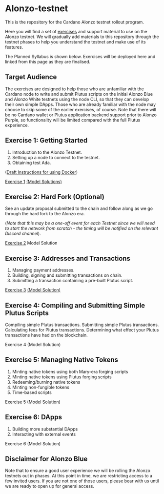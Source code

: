 # Alonzo-testnet
This is the repository for the Cardano Alonzo testnet rollout program.

Here you will find a set of [exercises](https://github.com/input-output-hk/Alonzo-testnet/tree/main/Alonzo-exercises) and support material to use on the Alonzo testnet. We will gradually add materials to this repository through the testnet phases to help you understand the testnet and make use of its features.

The Planned Syllabus is shown below.  Exercises will be deployed here and linked from this page as they are finalised.

## Target Audience

The exercises are designed to help those who are unfamiliar with the Cardano node to write and submit Plutus scripts on the initial Alonzo Blue and Alonzo White testnets using the node CLI, so that they can develop their own simple DApps.  Those who are already familiar with the node may choose to skip some of the earlier exercises, of course. Note that there will be no Cardano wallet or Plutus application backend support prior to Alonzo Purple, so functionality will be limited compared with the full Plutus experience.


## Exercise 1: Getting Started

1. Introduction to the Alonzo Testnet.
1. Setting up a node to connect to the testnet.
1. Obtaining test Ada.  

([Draft Instructions for using Docker](docker.md))


[Exercise 1](https://github.com/input-output-hk/Alonzo-testnet/tree/main/Alonzo-exercises/1_Alonzo-blue-exercise-1.md)
[(Model Solutions)](https://github.com/input-output-hk/Alonzo-testnet/tree/main/Alonzo-solutions/exercise1)

## Exercise 2: Hard Fork (Optional)

See an update proposal submitted to the chain and follow along as we go through the hard fork to the Alonzo era.  

(*Note that this may be a one-off event for each Testnet since we will need to start the network from scratch - the timing will be notified on the relevant Discord channel*).

[Exercise 2](Alonzo-exercises/2_Alonzo-blue-exercise-2.md)
Model Solution

## Exercise 3: Addresses and Transactions

1. Managing payment addresses.
1. Building, signing and submitting transactions on chain.  
1. Submitting a transaction containing a pre-built Plutus script.

[Exercise 3](Alonzo-exercises/3_Alonzo-blue-exercise-3.md)
[(Model Solution)](Alonzo-solutions/exercise3/e3SampleSolution.md)

## Exercise 4: Compiling and Submitting Simple Plutus Scripts


Compiling simple Plutus transactions. Submitting simple Plutus transactions. Calculating fees for Plutus transactions.
Determining what effect your Plutus transactions have had on the blockchain.

Exercise 4
(Model Solution)

## Exercise 5: Managing Native Tokens


1. Minting native tokens using both Mary-era forging scripts
1. Minting native tokens using Plutus forging scripts
1. Redeeming/burning native tokens
1. Minting non-fungible tokens
1. Time-based scripts


Exercise 5
(Model Solution)

## Exercise 6: DApps


1. Building more substantial DApps
2. Interacting with external events


Exercise 6
(Model Solution)


## Disclaimer for Alonzo Blue

Note that to ensure a good user experience we will be rolling the Alonzo testnets out in phases. At this point in time, we are restricting access to a few invited users. If you are not one of those users, please bear with us until we are ready to open up for general access.

